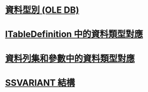 # [資料型別 (OLE DB)](data-types-ole-db.md)
# [ITableDefinition 中的資料類型對應](data-type-mapping-in-itabledefinition.md)
# [資料列集和參數中的資料類型對應](data-type-mapping-in-rowsets-and-parameters.md)
# [SSVARIANT 結構](ssvariant-structure.md)
